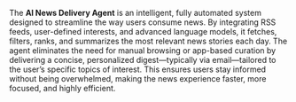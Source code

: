 The **AI News Delivery Agent** is an intelligent, fully automated system designed to streamline the way users consume news. By integrating RSS feeds, user-defined interests, and advanced language models, it fetches, filters, ranks, and summarizes the most relevant news stories each day. The agent eliminates the need for manual browsing or app-based curation by delivering a concise, personalized digest—typically via email—tailored to the user’s specific topics of interest. This ensures users stay informed without being overwhelmed, making the news experience faster, more focused, and highly efficient.
